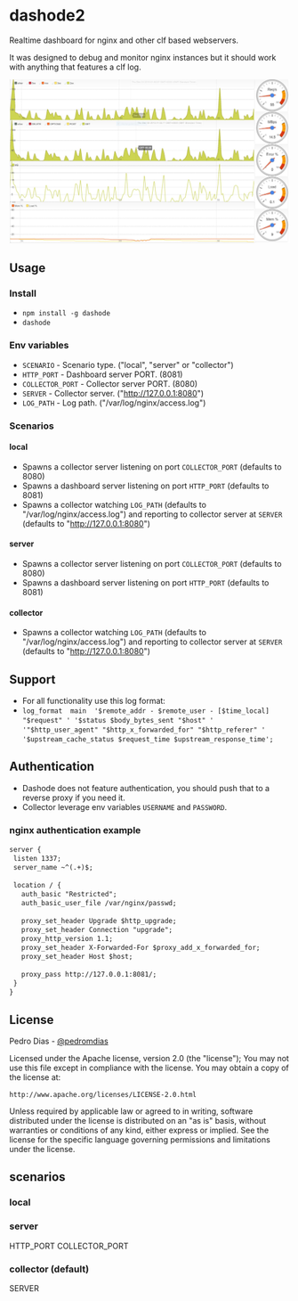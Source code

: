 # dashode2

Realtime dashboard for nginx and other clf based webservers.

It was designed to debug and monitor nginx instances but it should work with anything that features a clf log.

![dashode](https://raw.githubusercontent.com/apocas/dashode/master/dashode.jpg "dashode")

## Usage

### Install

 * `npm install -g dashode`
 * `dashode`

### Env variables

 * `SCENARIO` - Scenario type. ("local", "server" or "collector")
 * `HTTP_PORT` - Dashboard server PORT. (8081)
 * `COLLECTOR_PORT` - Collector server PORT. (8080)
 * `SERVER` - Collector server. ("http://127.0.0.1:8080")
 * `LOG_PATH` - Log path. ("/var/log/nginx/access.log")

### Scenarios

#### local
 * Spawns a collector server listening on port `COLLECTOR_PORT` (defaults to 8080)
 * Spawns a dashboard server listening on port `HTTP_PORT` (defaults to 8081)
 * Spawns a collector watching `LOG_PATH` (defaults to "/var/log/nginx/access.log") and reporting to collector server at `SERVER` (defaults to "http://127.0.0.1:8080")

#### server
 * Spawns a collector server listening on port `COLLECTOR_PORT` (defaults to 8080)
 * Spawns a dashboard server listening on port `HTTP_PORT` (defaults to 8081)

#### collector
 *  Spawns a collector watching `LOG_PATH` (defaults to "/var/log/nginx/access.log") and reporting to collector server at `SERVER` (defaults to "http://127.0.0.1:8080")

## Support

 * For all functionality use this log format:
 * `log_format  main  '$remote_addr - $remote_user - [$time_local] "$request" '
                      '$status $body_bytes_sent "$host" '
                      '"$http_user_agent" "$http_x_forwarded_for" "$http_referer" '
                      '$upstream_cache_status $request_time $upstream_response_time';`

## Authentication

 * Dashode does not feature authentication, you should push that to a reverse proxy if you need it.
 * Collector leverage env variables `USERNAME` and `PASSWORD`.

### nginx authentication example
 ```
server {
  listen 1337;
  server_name ~^(.+)$;

  location / {
    auth_basic "Restricted";
    auth_basic_user_file /var/nginx/passwd;

    proxy_set_header Upgrade $http_upgrade;
    proxy_set_header Connection "upgrade";
    proxy_http_version 1.1;
    proxy_set_header X-Forwarded-For $proxy_add_x_forwarded_for;
    proxy_set_header Host $host;

    proxy_pass http://127.0.0.1:8081/;
  }
}
```

## License

Pedro Dias - [@pedromdias](https://twitter.com/pedromdias)

Licensed under the Apache license, version 2.0 (the "license"); You may not use this file except in compliance with the license. You may obtain a copy of the license at:

    http://www.apache.org/licenses/LICENSE-2.0.html

Unless required by applicable law or agreed to in writing, software distributed under the license is distributed on an "as is" basis, without warranties or conditions of any kind, either express or implied. See the license for the specific language governing permissions and limitations under the license.






## scenarios
### local

### server
HTTP_PORT
COLLECTOR_PORT

### collector (default)
SERVER
